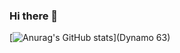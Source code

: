 ### Hi there 👋

[![Anurag's GitHub stats](https://github-readme-stats.vercel.app/api?username=dynamo63)](Dynamo 63)


